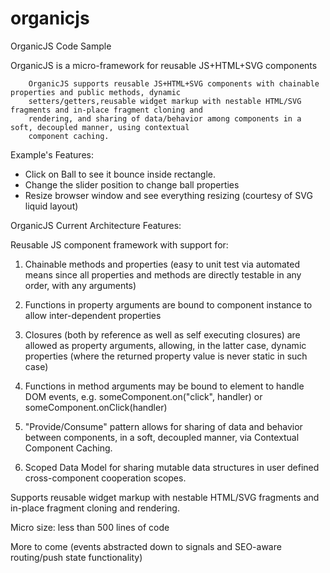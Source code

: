 organicjs
=========

OrganicJS Code Sample

 OrganicJS is a micro-framework for reusable JS+HTML+SVG components

        OrganicJS supports reusable JS+HTML+SVG components with chainable properties and public methods, dynamic
        setters/getters,reusable widget markup with nestable HTML/SVG fragments and in-place fragment cloning and
        rendering, and sharing of data/behavior among components in a soft, decoupled manner, using contextual
        component caching.

Example's Features: 

- Click on Ball to see it bounce inside rectangle.
- Change the slider position to change ball properties
- Resize browser window and see everything resizing (courtesy of SVG liquid layout)

OrganicJS Current Architecture Features:

Reusable JS component framework with support for:

1. Chainable methods and properties (easy to unit test via automated means since all properties and methods are directly
testable in any order, with any arguments)

2. Functions in property arguments are bound to component instance to allow inter-dependent properties

3. Closures (both by reference as well as self executing closures) are allowed as property arguments, allowing,
 in the latter case, dynamic properties (where the returned property value is never static in such case)

4. Functions in method arguments may be bound to element to handle DOM events, e.g. someComponent.on("click", handler)
or someComponent.onClick(handler)

5. "Provide/Consume" pattern allows for sharing of data and behavior between components, in a soft, decoupled manner,
via Contextual Component Caching.

6. Scoped Data Model for sharing mutable data structures in user defined cross-component cooperation scopes.

Supports reusable widget markup with nestable HTML/SVG fragments and in-place fragment cloning and rendering.

Micro size: less than 500 lines of code

More to come (events abstracted down to signals and SEO-aware routing/push state functionality)

